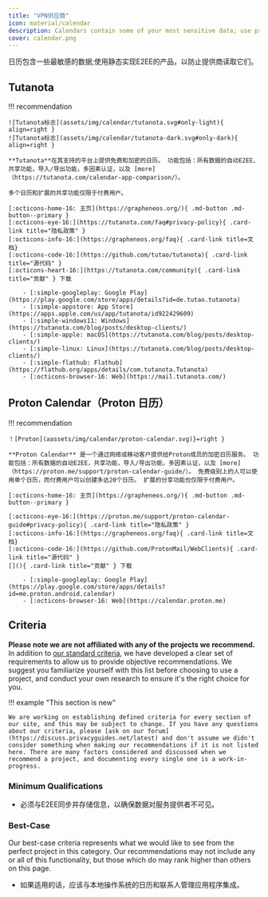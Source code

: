 ```yaml
---
title: "VPN供应商"
icon: material/calendar
description: Calendars contain some of your most sensitive data; use products that implement encryption at rest.
cover: calendar.png
---
```


日历包含一些最敏感的数据;使用静态实现E2EE的产品，以防止提供商读取它们。

## Tutanota

!!! recommendation

    ![Tutanota标志](assets/img/calendar/tutanota.svg#only-light){ align=right }
    ![Tutanota标志](assets/img/calendar/tutanota-dark.svg#only-dark){ align=right }
    
    **Tutanota**在其支持的平台上提供免费和加密的日历。 功能包括：所有数据的自动E2EE，共享功能，导入/导出功能，多因素认证，以及 [more]（https://tutanota.com/calendar-app-comparison/）。
    
    多个日历和扩展的共享功能仅限于付费用户。
    
    [:octicons-home-16: 主页](https://grapheneos.org/){ .md-button .md-button--primary }
    [:octicons-eye-16:](https://tutanota.com/faq#privacy-policy){ .card-link title="隐私政策" }
    [:octicons-info-16:](https://grapheneos.org/faq){ .card-link title=文档}
    [:octicons-code-16:](https://github.com/tutao/tutanota){ .card-link title="源代码" }
    [:octicons-heart-16:](https://tutanota.com/community){ .card-link title="贡献" } 下载
    
        - [:simple-googleplay: Google Play](https://play.google.com/store/apps/details?id=de.tutao.tutanota)
        - [:simple-appstore: App Store](https://apps.apple.com/us/app/tutanota/id922429609)
        - [:simple-windows11: Windows](https://tutanota.com/blog/posts/desktop-clients/)
        - [:simple-apple: macOS](https://tutanota.com/blog/posts/desktop-clients/)
        - [:simple-linux: Linux](https://tutanota.com/blog/posts/desktop-clients/)
        - [:simple-flathub: Flathub](https://flathub.org/apps/details/com.tutanota.Tutanota)
        - [:octicons-browser-16: Web](https://mail.tutanota.com/)

## Proton Calendar（Proton 日历）

!!! recommendation

    ！[Proton](aassets/img/calendar/proton-calendar.svg)}=right }
    
    **Proton Calendar** 是一个通过网络或移动客户提供给Proton成员的加密日历服务。 功能包括：所有数据的自动E2EE，共享功能，导入/导出功能，多因素认证，以及 [more]（https://proton.me/support/proton-calendar-guide/）。 免费级别上的人可以使用单个日历，而付费用户可以创建多达20个日历。 扩展的分享功能也仅限于付费用户。
    
    [:octicons-home-16: 主页](https://grapheneos.org/){ .md-button .md-button--primary }
    
    [:octicons-eye-16:](https://proton.me/support/proton-calendar-guide#privacy-policy){ .card-link title="隐私政策" }
    [:octicons-info-16:](https://grapheneos.org/faq){ .card-link title=文档}
    [:octicons-code-16:](https://github.com/ProtonMail/WebClients){ .card-link title="源代码" }
    [](){ .card-link title="贡献" } 下载
    
        - [:simple-googleplay: Google Play](https://play.google.com/store/apps/details?id=me.proton.android.calendar)
        - [:octicons-browser-16: Web](https://calendar.proton.me)

## Criteria

**Please note we are not affiliated with any of the projects we recommend.** In addition to [our standard criteria](about/criteria.md), we have developed a clear set of requirements to allow us to provide objective recommendations. We suggest you familiarize yourself with this list before choosing to use a project, and conduct your own research to ensure it's the right choice for you.

!!! example "This section is new"

    We are working on establishing defined criteria for every section of our site, and this may be subject to change. If you have any questions about our criteria, please [ask on our forum](https://discuss.privacyguides.net/latest) and don't assume we didn't consider something when making our recommendations if it is not listed here. There are many factors considered and discussed when we recommend a project, and documenting every single one is a work-in-progress.

### Minimum Qualifications

- 必须与E2EE同步并存储信息，以确保数据对服务提供者不可见。

### Best-Case

Our best-case criteria represents what we would like to see from the perfect project in this category. Our recommendations may not include any or all of this functionality, but those which do may rank higher than others on this page.

- 如果适用的话，应该与本地操作系统的日历和联系人管理应用程序集成。
